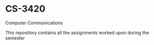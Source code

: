 # CS-3420
Computer Communications

This repository contains all the assignments worked upon during the semester
